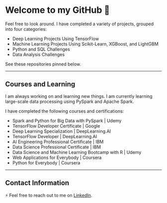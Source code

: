 # Welcome to my GitHub 👋

Feel free to look around. I have completed a variety of projects, grouped into four categories:

- Deep Learning Projects Using TensorFlow
- Machine Learning Projects Using Scikit-Learn, XGBoost, and LightGBM
- Python and SQL Challenges
- Data Analysis Challenges

See these repositories pinned below.

---

## Courses and Learning

I am always working on and learning new things. I am currently learning large-scale data processing using PySpark and Apache Spark.

I have completed the following courses and certifications:

- Spark and Python for Big Data with PySpark | Udemy
- TensorFlow Developer Certificate | Google
- Deep Learning Specialization | DeepLearning.AI
- TensorFlow Developer | DeepLearning.AI
- AI Engineering Professional Certificate | IBM
- Data Science Professional Certificate | IBM
- Data Science and Machine Learning Bootcamp with R | Udemy
- Web Applications for Everybody | Coursera
- Python for Everybody | Coursera

---

## Contact Information

⚡ Feel free to reach out to me on [LinkedIn](https://www.linkedin.com/in/jnseader/).
<!--
**nick-seader/nick-seader** is a ✨ _special_ ✨ repository because its `README.md` (this file) appears on your GitHub profile.

Here are some ideas to get you started:

- 🔭 I’m currently working on ...
- 🌱 I’m currently learning ...
- 👯 I’m looking to collaborate on ...
- 🤔 I’m looking for help with ...
- 💬 Ask me about ...
- 📫 How to reach me: ...
- 😄 Pronouns: ...
- ⚡ Fun fact: ...
-->
